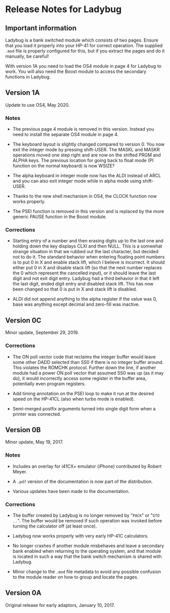 # Release Notes for Ladybug

## Important information

Ladybug is a bank switched module which consists of two pages. Ensure
that you load it properly into your HP-41 for correct operation. The
supplied `.mod` file is properly configured for this, but if you
extract the pages and do it manually, be careful!

With version 1A you need to load the OS4 module in page 4 for Ladybug
to work. You will also need the Boost module to access the secondary
functions in Ladybug.

## Version 1A

Update to use OS4, May 2020.

### Notes

* The previous page 4 module is removed in this version. Instead you
  need to install the separate OS4 module in page 4.

* The keyboard layout is slightly changed compared to version 0. You
  now exit the integer mode by pressing shift-USER. The MASKL and MASKR
  operations moved one step right and are now on the shifted PRGM and
  ALPHA keys. The previous location for going back to float mode (PI
  function on the normal keyboard) is now WSIZE?

* The alpha keyboard in integer mode now has the ALDI instead of ARCL
  and you can also exit integer mode while in alpha mode using
  shift-USER.

* Thanks to the new shell mechanism in OS4, the CLOCK function now
  works properly.

* The PSEI function is removed in this version and is replaced by the
  more generic PAUSE function in the Boost module.

### Corrections

* Starting entry of a number and then erasing digits up to the last
  one and holding down the key displays CLXI and then NULL. This is a
  somwehat strange situation in that we rubbed out the last character,
  but decided not to do it. The standard behavior when entering
  floating point numbers is to put 0 in X and enable stack lift, which
  I believe is incorrect. It should either put 0 in X and disable
  stack lift (so that the next number replaces the 0 which represent
  the cancelled input), or it should leave the last digit and not exit
  digit entry. Ladybug had a third behavior in that it left the last
  digit, ended digit entry and disabled stack lift. This has now been
  changed so that 0 is put in X and stack lift is disabled.

* ALDI did not append anything to the alpha register if the value was
  0, base was anything except decimal and zero-fill was inactive.

## Version 0C

Minor update, September 29, 2019.

### Corrections

* The ON poll vector code that reclaims the integer buffer would leave
  some other DADD selected than SS0 if there is no integer buffer
  around. This violates the ROMCHK protocol. Further down the line, if
  another module had a power ON poll vector that assumed SS0 was up
  (as it may do), it would incorrectly access some register in the
  buffer area, potentially even program registers.

* Add timing annotation on the PSEI loop to make it run at the desired
  speed on the HP-41CL (also when turbo mode is enabled).

* Semi-merged postfix arguments turned into single digit form when a
  printer was connected.


## Version 0B

Minor update, May 19, 2017.

### Notes

* Includes an overlay for i41CX+ emulator (iPhone) contributed by Robert Meyer.

* A `.pdf` version of the documentation is now part of the distribution.

* Various updates have been made to the documentation.

### Corrections

* The buffer created by Ladybug is no longer removed by "`PACK`" or "`GTO ..`". The buffer would be removed if such operation was invoked before turning the calculator off (at least once).

* Ladybug now works properly with very early HP-41C calculators.

* No longer crashes if another module misbehaves and leave a secondary bank enabled when returning to the operating system, and that module is located in such a way that the bank switch mechanism is shared with Ladybug.

* Minor change to the `.mod` file metadata to avoid any possible confusion to the module reader on how to group and locate the pages.


## Version 0A

Original release for early adaptors, January 10, 2017.
